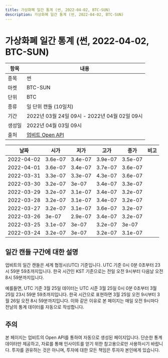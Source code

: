 ```yaml
---
title: 가상화폐 일간 통계 (썬, 2022-04-02, BTC-SUN)
description: 가상화폐 일간 통계 (썬, 2022-04-02, BTC-SUN)
---
```



가상화폐 일간 통계 (썬, 2022-04-02, BTC-SUN)
===

|항목|내용|
|--|--|
|종목|썬|
|마켓|BTC-SUN|
|단위|BTC|
|종류|일 단위 캔들 (10일치)|
|기간|2022년 03월 24일 09시 - 2022년 04월 02일 09시|
|생성일|2022년 04월 03일 09시|
|출처|[업비트 Open API](https://docs.upbit.com)|


|날짜|시가|저가|고가|종가|비고|
|--|--|--|--|--|--|
|2022-04-02|3.6e-07|3.4e-07|3.9e-07|3.5e-07|    |
|2022-04-01|3.6e-07|3.4e-07|3.7e-07|3.6e-07|    |
|2022-03-31|3.3e-07|3.3e-07|4.3e-07|3.6e-07|    |
|2022-03-30|3.2e-07|3e-07|3.4e-07|3.3e-07|    |
|2022-03-29|3.2e-07|3.1e-07|3.4e-07|3.2e-07|    |
|2022-03-28|3.2e-07|3.1e-07|3.4e-07|3.2e-07|    |
|2022-03-27|3.2e-07|3.1e-07|3.6e-07|3.2e-07|    |
|2022-03-26|3e-07|2.9e-07|3.4e-07|3.2e-07|    |
|2022-03-25|3.1e-07|3e-07|3.2e-07|3e-07|    |
|2022-03-24|3.2e-07|3e-07|3.2e-07|3.1e-07|    |


일간 캔들 구간에 대한 설명
---


업비트의 일간 캔들은 세계 협정시(UTC) 기준입니다. 
UTC 기준 0시 0분 0초부터 23시 59분 59초까지입니다. 
한국 시간인 KST 기준으로는 전일 오전 9시부터 다음날 오전 8시 59분까지입니다. 


예를들면, UTC 기준 3월 25일 데이터는 UTC 시준 3월 25일 0시 0분 0초부터 3월 25일 23시 59분 59초까지입니다. 
한국 시간으로 표현하면 3월 25일 오전 9시부터 3월 26일 오전 8시 59분까지입니다. 
이와 같은 이유로 본 페이지는 매일 오전 9시마다 전날의 통계 데이터를 자동으로 작성합니다. 


주의
---


본 페이지는 업비트의 Open API를 통하여 자동으로 생성된 페이지입니다. 
단순한 통계 데이터만 제공하고, 자료를 통해 인사이트를 얻기 위한 참고용으로만 사용하시기 바랍니다. 
투자를 권유하는 것은 아니며, 투자에 대한 모든 책임은 투자자 본인에게 있습니다. 
